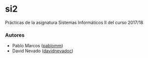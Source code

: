 # si2

Prácticas de la asignatura Sistemas Informáticos II del curso 2017/18

### Autores
* Pablo Marcos ([pablomm](https://github.com/pablomm))
* David Nevado ([davidnevadoc](https://github.com/davidnevadoc))

